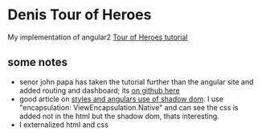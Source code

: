 # Denis Tour of Heroes

My implementation of angular2 [Tour of Heroes tutorial](https://angular.io/docs/ts/latest/tutorial/)

## some notes
* senor john papa has taken the tutorial further than the angular site and added routing and dashboard; its [on github here](https://github.com/johnpapa/angular2-tour-of-heroes)
* good article on [styles and angulars use of shadow dom](http://blog.thoughtram.io/angular/2015/06/29/shadow-dom-strategies-in-angular2.html). I use "encapsulation: ViewEncapsulation.Native" and can see the css is added not in the html but the shadow dom, thats interesting.
* I externalized html and css
